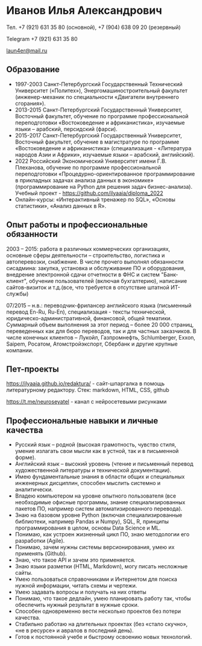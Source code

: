 # Иванов Илья Александрович

Тел. +7 (921) 631 35 80 (основной), +7 (904) 638 09 20 (резервный)

Telegram +7 (921) 631 35 80

laun4er@mail.ru   
 		
## Образование

- 1997-2003 Санкт-Петербургский Государственный Технический Университет («Политех»), Энергомашиностроительный факультет (инженер-механик по специальности «Двигатели внутреннего сгорания»).
- 2013-2015 Санкт-Петербургский Государственный Университет, Восточный факультет, обучение по программе профессиональной переподготовки «Востоковедение и африканистика», изучаемые языки – арабский, персидский (фарси). 
- 2015-2017 Санкт-Петербургский Государственный Университет, Восточный факультет, обучение в магистратуре по программе «Востоковедение и африканистика» (специализация - «Литература народов Азии и Африки», изучаемые языки – арабский, английский). 
- 2022 Российский Экономический Университет имени Г.В. Плеханова, обучение по программе профессиональной переподготовки «Процедурно-ориентированное программирование в прикладных задачах анализа данных в экономике» (программирование на Python для решения задач бизнес-анализа). Учебный проект - https://github.com/ilyaaia/diploma_2022
- Онлайн-курсы: «Интерактивный тренажер по SQL», «Основы статистики», «Анализ данных в R».

## Опыт работы и профессиональные обязанности

2003 – 2015: работа в различных коммерческих организациях, основные сферы деятельности – строительство, логистика и автоперевозки, снабжение. В числе прочего выполнял обязанности сисадмина: закупка, установка и обслуживание ПО и оборудования, внедрение электронной сдачи отчетности в ФНС и систем "Банк-клиент", обучение пользователей (включая бухгалтерию), написание сайтов-визиток и т.д.(все, что требуется в отсутствие штатной ИТ-службы)

07/2015 – н.в.: переводчик-фрилансер английского языка (письменный перевод En-Ru, Ru-En), специализация - тексты технической, юридическо-административной, финансовой, общей тематики. Суммарный объем выполнения за этот период – более 20 000 страниц, переведенных как для бюро переводов, так и для частных заказчиков. В числе конечных клиентов – Лукойл, Газпромнефть, Schlumberger, Exxon, Saipem, Росатом, Атомстройэкспорт, Сбербанк и другие крупные компании.

## Пет-проекты

https://ilyaaia.github.io/redaktura/ - сайт-шпаргалка в помощь литературному редактору. Стек: markdown, HTML, CSS, github

https://t.me/neuroseyatel - канал с нейросетевыми рисунками

## Профессиональные навыки и личные качества
- Русский язык – родной (высокая грамотность, чувство стиля, умение излагать свои мысли как в устной, так и в письменной форме).
- Английский язык – высокий уровень (чтение и письменный перевод художественной литературы и технической документации).
- Имею фундаментальные знания в области общих и специальных инженерных дисциплин, способен мыслить системно и аналитически.
- Владею компьютером на уровне опытного пользователя (все необходимые офисные программы, знание специализированных пакетов ПО, например систем автоматизированного перевода).
- Знаю на базовом уровне Python (включая специализированные библиотеки, например Pandas и Numpy), SQL, R, принципы программирования в целом, основы Data Science и ML.
- Понимаю, как устроен жизненный цикл ПО, знаю методологии его разработки (Agile).
- Понимаю, зачем нужны системы версионирования, умею их применять (Github).
- Знаю, что такое API и зачем это применяется.
- Знаю языки разметки (HTML, Markdown), могу писать несложные сайты.
- Умею пользоваться справочниками и Интернетом для поиска нужной информации, читать схемы и чертежи.
- Умею задавать вопросы и получать на них ответы
- Понимаю, что такое дедлайн, умею планировать работу так, чтобы обеспечить нужный результат в нужные сроки.
- Способен одновременно вести несколько проектов без потери качества.
- Стабильно работаю на длительных проектах (без «стало скучно», «не в ресурсе» и авралов в последний день).
- Готов к постоянной учебе и быстрому освоению новых технологий.

